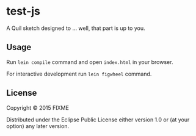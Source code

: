 # test-js

A Quil sketch designed to ... well, that part is up to you.

## Usage

Run `lein compile` command and open `index.html` in your browser.

For interactive development run `lein figwheel` command.

## License

Copyright © 2015 FIXME

Distributed under the Eclipse Public License either version 1.0 or (at
your option) any later version.
